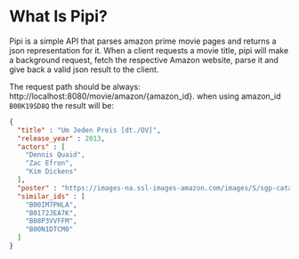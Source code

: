# What Is Pipi?

Pipi is a simple API that parses amazon prime movie pages and returns a json
representation for it. When a client requests a movie title, pipi will make a
background request, fetch the respective Amazon website, parse it and give back
a valid json result to the client.

The request path should be
always: http://localhost:8080/movie/amazon/{amazon_id}. when using
amazon_id `B00K19SD8Q` the result will be:

```json
{
  "title" : "Um Jeden Preis [dt./OV]",
  "release_year" : 2013,
  "actors" : [
    "Dennis Quaid",
    "Zac Efron",
    "Kim Dickens"
  ],
  "poster" : "https://images-na.ssl-images-amazon.com/images/S/sgp-catalog-images/region_DE/universum-00664000-Full-Image_GalleryBackground-de-DE-1617099345129._SX1080_.jpg",
  "similar_ids" : [
    "B00IM7PHLA",
    "B0172JEA7K",
    "B08P3VVFFM",
    "B00N1DTCM0"
  ]  
}
```

